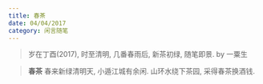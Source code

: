 ```yaml
---
title: 春茶
date: 04/04/2017
category: 闲言随笔
---
```


> 岁在丁酉(2017), 时至清明, 几番春雨后, 新茶初绿, 随笔即景.
> by 一粟生

<blockquote class="blockquote-center" >
<b>春茶</b>
春来新绿清明天, 小遁江城有余闲.
山环水绕下茶园, 采得春茶换酒钱.
</blockquote>


